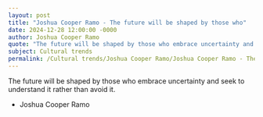```yaml
---
layout: post
title: "Joshua Cooper Ramo - The future will be shaped by those who"
date: 2024-12-28 12:00:00 -0000
author: Joshua Cooper Ramo
quote: "The future will be shaped by those who embrace uncertainty and seek to understand it rather than avoid it."
subject: Cultural trends
permalink: /Cultural trends/Joshua Cooper Ramo/Joshua Cooper Ramo - The future will be shaped by those who
---
```


The future will be shaped by those who embrace uncertainty and seek to understand it rather than avoid it.

- Joshua Cooper Ramo
